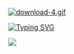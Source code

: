
[![download-4.gif](https://i.postimg.cc/Wp63frGc/download-4.gif)](https://music.yandex.ru/users/akido-rus/playlists/1001)

[![Typing SVG](https://readme-typing-svg.demolab.com?font=Fira+Code&duration=10000&pause=500&random=false&width=650&lines=Hi!+My+name+is+Oleg%2C+I+am+a+novice+Frontend+developer;currently+studying+at+the+cool+programming+school+;IT-INCUBATOR)](https://it-incubator.io/)

![](https://komarev.com/ghpvc/?username=ArefevOleg&style=flat-square)



